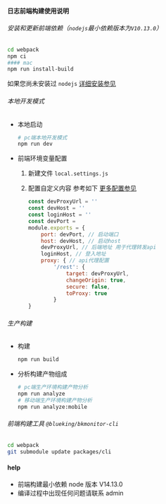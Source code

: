 #### 日志前端构建使用说明

###### 安装和更新前端依赖（`nodejs`最小依赖版本为`V10.13.0`）

```bash
cd webpack
npm ci
#### mac
npm run install-build
```

如果您尚未安装过 `nodejs` [详细安装参见](https://nodejs.org/zh-cn/download/)

###### 本地开发模式

- 本地启动

  ```bash
  # pc端本地开发模式
  npm run dev
  ```

- 前端环境变量配置

  1. 新建文件 `local.settings.js`

  2. 配置自定义内容 参考如下 [更多配置参见](https://webpack.docschina.org/configuration/dev-server/)

     ```js
     const devProxyUrl = ''
     const devHost = ''
     const loginHost = ''
     const devPort = 
     module.exports = {
         port: devPort, // 启动端口
         host: devHost, // 启动host
         devProxyUrl, // 后端地址 用于代理转发api
         loginHost, // 登入地址
         proxy: { // api代理配置
             '/rest': {
                 target: devProxyUrl,
                 changeOrigin: true,
                 secure: false,
                 toProxy: true
             }
     }

     ```

###### 生产构建

- 构建

  ```bash
  npm run build
  ```

- 分析构建产物组成

  ```bash
  # pc端生产环境构建产物分析
  npm run analyze
  # 移动端生产环境构建产物分析
  npm run analyze:mobile
  ```

###### 前端构建工具 `@blueking/bkmonitor-cli`

```bash
cd webpack
git submodule update packages/cli
```

#### help

- 前端构建最小依赖 node 版本 V14.13.0
- 编译过程中出现任何问题请联系 admin
